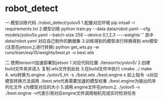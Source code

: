 ﻿# robot_detect
一.模型训练代码 ./robot_detect/yolov5
1.配置对应环境
  pip intsall -r requirements.txt
2.模型训练
  python train.py --data data/robot.yaml --cfg models/yolov5s.yaml --batch-size 256 --device 0,1,2,3 ----weights ''
  其中data/robot.yaml 对应自己制作的数据集 
3.训练得到的模型进行转换得到.wts模型(注意在jetson上进行转换)
  python get_wts.py -w  runs/train/exp15/weights/best.pt -o best.wts


二.使用tensorrt加速部署到jetson
1.对应代码位置 ./tensorrtx/yolov5/
2.创建build文件夹并进入 复制.wts文件到此处 
3.在build文件中执行
  cmake ../
  make
4..wts转换为.engine
  ./yolov5_trt -s ./best.wts ./best.engine s
  如上指令 -s对应模型转换方法调用 ./best.wts代表需要加速的模型权重 ./best.engine为输出的序列化文件 s为模型对应的大小
5.调用.engine文件在jetson上
  ./yolov5 -v ./best.engine
  -v代表引用对应engine文件调用相机完成实时检测任务
